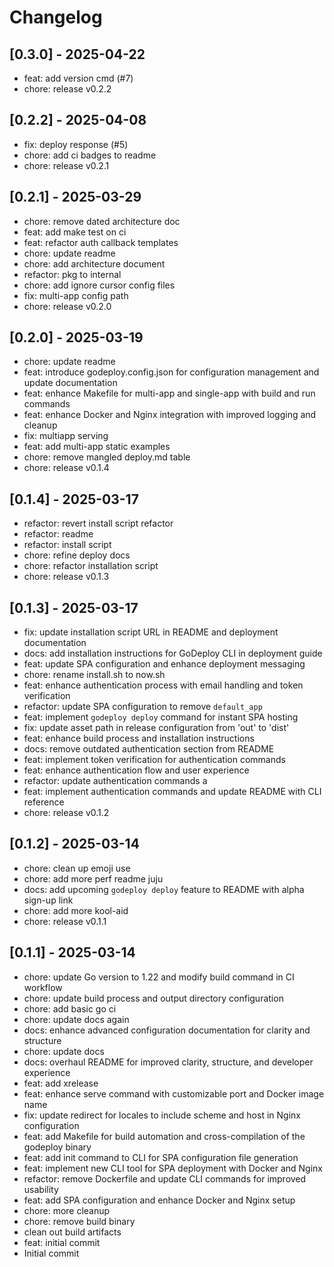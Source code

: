 # Changelog

## [0.3.0] - 2025-04-22

* feat: add version cmd (#7)
* chore: release v0.2.2

## [0.2.2] - 2025-04-08

* fix: deploy response (#5)
* chore: add ci badges to readme
* chore: release v0.2.1

## [0.2.1] - 2025-03-29

* chore: remove dated architecture doc
* feat: add make test on ci
* feat: refactor auth callback templates
* chore: update readme
* chore: add architecture document
* refactor: pkg to internal
* chore: add ignore cursor config files
* fix: multi-app config path
* chore: release v0.2.0

## [0.2.0] - 2025-03-19

* chore: update readme
* feat: introduce godeploy.config.json for configuration management and update documentation
* feat: enhance Makefile for multi-app and single-app with build and run commands
* feat: enhance Docker and Nginx integration with improved logging and cleanup
* fix: multiapp serving
* feat: add multi-app static examples
* chore: remove mangled deploy.md table
* chore: release v0.1.4

## [0.1.4] - 2025-03-17

* refactor: revert install script refactor
* refactor: readme
* refactor: install script
* chore: refine deploy docs
* chore: refactor installation script
* chore: release v0.1.3

## [0.1.3] - 2025-03-17

* fix: update installation script URL in README and deployment documentation
* docs: add installation instructions for GoDeploy CLI in deployment guide
* feat: update SPA configuration and enhance deployment messaging
* chore: rename install.sh to now.sh
* feat: enhance authentication process with email handling and token verification
* refactor: update SPA configuration to remove `default_app`
* feat: implement `godeploy deploy` command for instant SPA hosting
* fix: update asset path in release configuration from 'out' to 'dist'
* feat: enhance build process and installation instructions
* docs: remove outdated authentication section from README
* feat: implement token verification for authentication commands
* feat: enhance authentication flow and user experience
* refactor: update authentication commands a
* feat: implement authentication commands and update README with CLI reference
* chore: release v0.1.2

## [0.1.2] - 2025-03-14

* chore: clean up emoji use
* chore: add more perf readme juju
* docs: add upcoming `godeploy deploy` feature to README with alpha sign-up link
* chore: add more kool-aid
* chore: release v0.1.1

## [0.1.1] - 2025-03-14

* chore: update Go version to 1.22 and modify build command in CI workflow
* chore: update build process and output directory configuration
* chore: add basic go ci
* chore: update docs again
* docs: enhance advanced configuration documentation for clarity and structure
* chore: update docs
* docs: overhaul README for improved clarity, structure, and developer experience
* feat: add xrelease
* feat: enhance serve command with customizable port and Docker image name
* fix: update redirect for locales to include scheme and host in Nginx configuration
* feat: add Makefile for build automation and cross-compilation of the godeploy binary
* feat: add init command to CLI for SPA configuration file generation
* feat: implement new CLI tool for SPA deployment with Docker and Nginx
* refactor: remove Dockerfile and update CLI commands for improved usability
* feat: add SPA configuration and enhance Docker and Nginx setup
* chore: more cleanup
* chore: remove build binary
* clean out build artifacts
* feat: initial commit
* Initial commit

